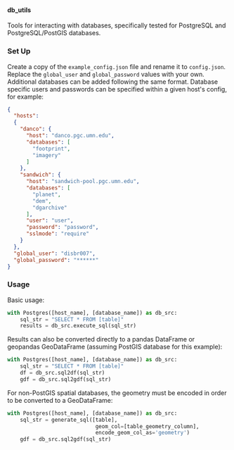 #### db_utils
Tools for interacting with databases, specifically tested for 
PostgreSQL and PostgreSQL/PostGIS databases.

### Set Up
Create a copy of the `example_config.json` file and rename it to
`config.json`. Replace the `global_user` and `global_password` 
values with your own. Additional databases can be added following 
the same format. Database specific users and passwords can be 
specified within a given host's config, for example:
```json
{
  "hosts":
  {
    "danco": {
      "host": "danco.pgc.umn.edu",
      "databases": [
        "footprint",
        "imagery"
      ]
    },
    "sandwich": {
      "host": "sandwich-pool.pgc.umn.edu",
      "databases": [
        "planet",
        "dem",
        "dgarchive"
      ],
      "user": "user",
      "password": "password",
      "sslmode": "require"
    }
  },
  "global_user": "disbr007",
  "global_password": "******"
}
```

### Usage
Basic usage:
```python
with Postgres([host_name], [database_name]) as db_src:
    sql_str = "SELECT * FROM [table]"
    results = db_src.execute_sql(sql_str)
```

Results can also be converted directly to a pandas DataFrame 
or geopandas GeoDataFrame (assuming PostGIS database for this example):
```python
with Postgres([host_name], [database_name]) as db_src:
    sql_str = "SELECT * FROM [table]"
    df = db_src.sql2df(sql_str)
    gdf = db_src.sql2gdf(sql_str)
```

For non-PostGIS spatial databases, the geometry must be encoded in 
order to be converted to a GeoDataFrame:
```python
with Postgres([host_name], [database_name]) as db_src:
    sql_str = generate_sql([table], 
                            geom_col=[table_geometry_column], 
                            encode_geom_col_as='geometry')
    gdf = db_src.sql2gdf(sql_str)
```
